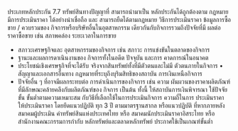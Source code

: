 ประเภทหลักประกัน
7.7 ทรัพย์สินทางปัญญาที่
สามารถนํามาเป็น
หลักประกันได้ถูกต้องตาม
กฎหมาย มีการประเมินราคา
ได้อย่างน่าเชื่อถือ และ
สามารถยืดได้ตามกฎหมาย
วิธีการประเมินราคา
ข้อมูลการซื้อขาย / ควบรวมของ
กิจการหรือบริษัทอื่นในอุตสาหกรรม
เดียวกันกับกิจการรวมถึงปัจจัยที่มี
ผลต่อราคาซื้อขาย เช่น สภาพคล่อง
ระยะเวลาในการขาย
- สภาวะเศรษฐกิจและ
อุตสาหกรรมของกิจการ เช่น สภาวะ
การแข่งขันในตลาดของกิจการ
- ฐานะและผลการดาเนินงานของ
กิจการทั้งในอดีต ปัจจุบัน และการ
คาดการณ์ในอนาคต
- ประโยชน์เชิงเศรษฐกิจที่จะได้รับ
จริงจากสินทรัพย์ทั้งที่มีตัวตนและไม่มี
ตัวตนภายในกิจการ
• สัญญาและเอกสารอื่นทาง
กฎหมายที่ระบุถึงบุริมสิทธิของสถาบัน
การเงินเหนือกิจการ
- ปัจจัยอื่น ๆ ที่อาจมีผลกระทบต่อ
การดำเนินการของกิจการ เช่น ความ
ผันผวนของราคาผลิตภัณฑ์
ที่มีลักษณะคล้ายคลึงกับผลิตภัณฑ์ของ
กิจการ เป็นต้น
ทั้งนี้ ให้สถาบันการเงินพิจารณา
ใช้ปัจจัยขั้น
ขั้นต่ำตามความเหมาะสม
กับวิธีที่เลือกใช้ในการประเมินกิจการ
ความถี่ในการ
ประเมินราคา
ให้ประเมินราคา โดยยึดแนวปฏิบัติ ทุก 3 ปี
ตามมาตรฐานสากล หรือแนวปฏิบัติ
ที่หากภายหลังสมาคมผู้ประเมิน
ค่าทรัพย์สินแห่งประเทศไทย หรือ
สมาคมนักประเมินราคาอิสระไทย
หรือสำนักงานคณะกรรมการกำกับ
หลักทรัพย์และตลาดหลักทรัพย์
ประกาศใช้เป็นเกณฑ์ขั้นต่ำ

